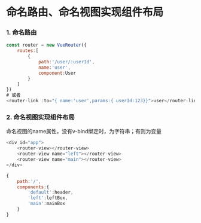 # 命名路由、命名视图实现组件布局

### 1. 命名路由

```js
const router = new VueRouter({
	routes:[
		{
            path:'/user/:userId',
            name:'user',
            component:User
		}
	]
})
# 或者
<router-link :to="{ name:'user',params:{ userId:123}}">user</router-link>
```

### 2. 命名视图实现组件布局

命名视图的name属性，没有v-bind绑定时，为字符串；有则为变量

```js
<div id="app">
	<router-view></router-view>
	<router-view name="left"></router-view>
	<router-view name="main"></router-view>
</div>

{
	path:'/',
	components:{
		'default':header,
		'left':leftBox,
		'main':mainBox
	}
}

```

